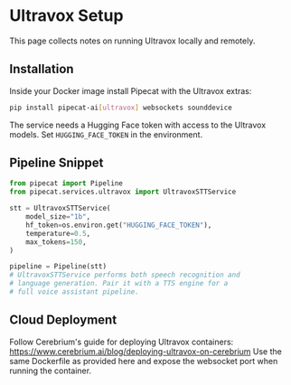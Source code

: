 # Ultravox Setup

This page collects notes on running Ultravox locally and remotely.

## Installation

Inside your Docker image install Pipecat with the Ultravox extras:

```bash
pip install pipecat-ai[ultravox] websockets sounddevice
```

The service needs a Hugging Face token with access to the Ultravox models.
Set `HUGGING_FACE_TOKEN` in the environment.

## Pipeline Snippet

```python
from pipecat import Pipeline
from pipecat.services.ultravox import UltravoxSTTService

stt = UltravoxSTTService(
    model_size="1b",
    hf_token=os.environ.get("HUGGING_FACE_TOKEN"),
    temperature=0.5,
    max_tokens=150,
)

pipeline = Pipeline(stt)
# UltravoxSTTService performs both speech recognition and
# language generation. Pair it with a TTS engine for a
# full voice assistant pipeline.
```

## Cloud Deployment

Follow Cerebrium's guide for deploying Ultravox containers:
<https://www.cerebrium.ai/blog/deploying-ultravox-on-cerebrium>
Use the same Dockerfile as provided here and expose the websocket port when
running the container.

